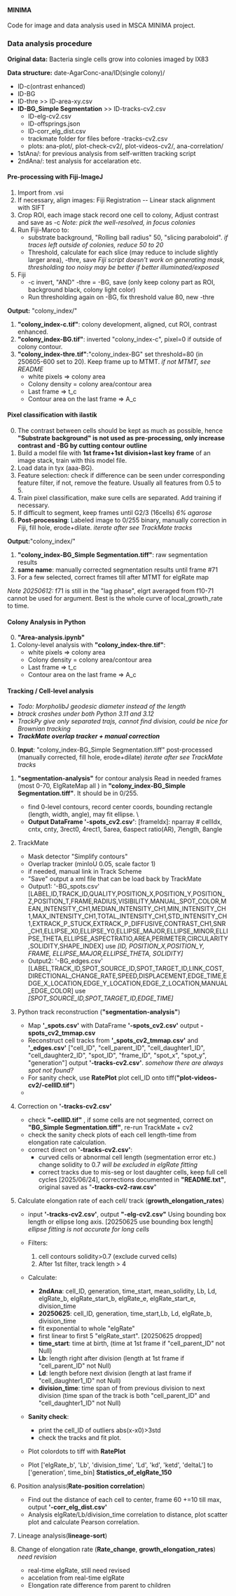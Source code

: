 #### MINIMA
Code for image and data analysis used in MSCA MINIMA project. 

### Data analysis procedure 
**Original data:** Bacteria single cells grow into colonies imaged by IX83

**Data structure:** date-AgarConc-ana/ID(single colony)/
* ID-c(ontrast enhanced)
* ID-BG
* ID-thre >> ID-area-xy.csv
* **ID-BG_Simple Segmentation** >> ID-tracks-cv2.csv 
  *  ID-elg-cv2.csv
  *  ID-offsprings.json
  *  ID-corr_elg_dist.csv
  *  trackmate folder for files before -tracks-cv2.csv
  *  plots: ana-plot/, plot-check-cv2/, plot-videos-cv2/, ana-correlation/
* 1stAna/: for previous analysis from self-written tracking script
* 2ndAna/: test analysis for accelaration etc.



#### Pre-processing with Fiji-ImageJ

1. Import from .vsi
2. If necessary, align images: Fiji Registration -- Linear stack alignment with SIFT
3. Crop ROI, each image stack record one cell to colony, Adjust contrast and save as -c 
_Note: pick the well-resolved, in focus colonies_ 
4. Run Fiji-Marco to: 
   * substrate background, "Rolling ball radius" 50, "slicing paraboloid". _if traces left outside of colonies, reduce 50 to 20_
   * Threshold, calculate for each slice (may reduce to include slightly larger area), -thre, save
_Fiji script doesn't work on generating mask, thresholding too noisy_
_may be better if better illuminated/exposed_
5. Fiji
   * -c invert, "AND" -thre = -BG, save (only keep colony part as ROI, background black, colony light color)
   * Run thresholding again on -BG, fix threshold value 80, new -thre

**Output:** "colony_index/"
1. **"colony_index-c.tif"**: colony development, aligned, cut ROI, contrast enhanced.
2. **"colony_index-BG.tif"**: inverted "colony_index-c", pixel=0 if outside of colony contour.
3. **"colony_index-thre.tif"**:"colony_index-BG" set threshold=80 (in 250605-600 set to 20). Keep frame up to MTMT. _if not MTMT, see README_
   * white pixels => colony area
   * Colony density = colony area/contour area
   * Last frame => t_c
   * Contour area on the last frame => A_c


#### Pixel classification with ilastik
0. The contrast between cells should be kept as much as possible, hence **"Substrate background" is not used as pre-processing, only increase contrast and -BG by cutting contour outline**
1. Build a model file with **1st frame+1st division+last key frame** of an image stack, train with this model file.
2. Load data in tyx (aaa-BG). 
3. Feature selection: check if difference can be seen under corresponding feature filter, if not, remove the feature. Usually all features from 0.5 to 5.
4. Train pixel classification, make sure cells are separated. Add training if necessary.
5. If difficult to segment, keep frames until G2/3 (16cells) _6% agarose_
5. **Post-processing**: Labeled image to 0/255 binary, manually correction in Fiji, fill hole, erode+dilate. _iterate after see TrackMate tracks_

**Output:**"colony_index/"
1. **"colony_index-BG_Simple Segmentation.tiff"**: raw segmentation results
2. **same name**: manually corrected segmentation results until frame #71
3. For a few selected, correct frames till after MTMT for elgRate map

_Note 20250612:_ f71 is still in the "lag phase", elgrt averaged from f10-71 cannot be used for argument. Best is the whole curve of local_growth_rate to time.


#### Colony Analysis in Python
0. **"Area-analysis.ipynb"**
1. Colony-level analysis with **"colony_index-thre.tif"**:
   * white pixels => colony area
   * Colony density = colony area/contour area
   * Last frame => t_c
   * Contour area on the last frame => A_c

#### Tracking / Cell-level analysis
* _Todo: MorpholibJ geodesic diameter instead of the length_
* _btrack crashes under both Python 3.11 and 3.12_
* _TrackPy give only separated trajs, cannot find division, could be nice for Brownian tracking_
* _**TrackMate overlap tracker + manual correction**_

0. **Input**: "colony_index-BG_Simple Segmentation.tiff" post-processed (manually corrected, fill hole, erode+dilate) _iterate after see TrackMate tracks_
1. **"segmentation-analysis"** for contour analysis
Read in needed frames (most 0-70, ElgRateMap all ) in **"colony_index-BG_Simple Segmentation.tiff"**. It should be in 0/255.
   * find 0-level contours, record center coords, bounding rectangle (length, width, angle), may fit ellipse. \
   * **Output DataFrame '-spots_cv2.csv'**: [frameIdx]: nparray # cellIdx, cntx, cnty, 3rect0, 4rect1, 5area, 6aspect ratio(AR), 7length, 8angle
2. TrackMate
   * Mask detector "Simplify contours"
   * Overlap tracker (minIoU 0.05, scale factor 1)
   * if needed, manual link in Track Scheme
   * "Save" output a xml file that can be load back by TrackMate
   * Output1: '-BG_spots.csv' [LABEL,ID,TRACK_ID,QUALITY,POSITION_X,POSITION_Y,POSITION_Z,POSITION_T,FRAME,RADIUS,VISIBILITY,MANUAL_SPOT_COLOR,MEAN_INTENSITY_CH1,MEDIAN_INTENSITY_CH1,MIN_INTENSITY_CH1,MAX_INTENSITY_CH1,TOTAL_INTENSITY_CH1,STD_INTENSITY_CH1,EXTRACK_P_STUCK,EXTRACK_P_DIFFUSIVE,CONTRAST_CH1,SNR_CH1,ELLIPSE_X0,ELLIPSE_Y0,ELLIPSE_MAJOR,ELLIPSE_MINOR,ELLIPSE_THETA,ELLIPSE_ASPECTRATIO,AREA,PERIMETER,CIRCULARITY,SOLIDITY,SHAPE_INDEX] use _[ID, POSITION_X,POSITION_Y, FRAME, ELLIPSE_MAJOR,ELLIPSE_THETA, SOLIDITY]_
   * Output2: '-BG_edges.csv' [LABEL,TRACK_ID,SPOT_SOURCE_ID,SPOT_TARGET_ID,LINK_COST,DIRECTIONAL_CHANGE_RATE,SPEED,DISPLACEMENT,EDGE_TIME,EDGE_X_LOCATION,EDGE_Y_LOCATION,EDGE_Z_LOCATION,MANUAL_EDGE_COLOR] use _[SPOT_SOURCE_ID,SPOT_TARGET_ID,EDGE_TIME]_

3. Python track reconstruction (**"segmentation-analysis"**)
   * Map **'_spots.csv'** with DataFrame **'-spots_cv2.csv'** output **-spots_cv2_tmmap.csv**
   * Reconstruct cell tracks from **'_spots_cv2_tmmap.csv'** and **'_edges.csv'**  ["cell_ID", "cell_parent_ID", "cell_daughter1_ID", "cell_daughter2_ID", "spot_ID", "frame_ID", "spot_x", "spot_y", "generation"] output **'-tracks-cv2.csv'**. _somehow there are always spot not found?_
   * For sanity check, use **RatePlot** plot cell_ID onto tiff(**"plot-videos-cv2/-cellID.tif"**) 
   * 
4. Correction on **'-tracks-cv2.csv'** 
   * check **"-cellID.tif"** , if some cells are not segmented, correct on **"BG_Simple Segmentation.tiff"**, re-run TrackMate + cv2
   * check the sanity check plots of each cell length-time from elongation rate calculation.
   * correct direct on **'-tracks-cv2.csv'**:
     * curved cells or abnormal cell length (segmentation error etc.) change solidity to 0.7 _will be excluded in elgRate fitting_ 
     * correct tracks due to mis-seg or lost daughter cells, keep full cell cycles [2025/06/24], corrections documented in **"README.txt"**, original saved as "**-tracks-cv2-raw.csv**"
 
5. Calculate elongation rate of each cell/ track (**growth_elongation_rates**)
   * input **'-tracks-cv2.csv'**, output **"-elg-cv2.csv"** Using bounding box length or ellipse long axis. [20250625 use bounding box length] _ellipse fitting is not accurate for long cells_
   * Filters:
     1. cell contours solidity>0.7 (exclude curved cells)
     2. After 1st filter, track length > 4

   * Calculate: 
     * **2ndAna**: cell_ID, generation, time_start, mean_solidity, Lb, Ld, elgRate_b, elgRate_start_b, elgRate_e, elgRate_start_e, division_time 
     * **20250625**: cell_ID, generation, time_start,Lb, Ld, elgRate_b, division_time
     * fit exponential to whole "elgRate"
     * first linear to first 5 "elgRate_start". [20250625 dropped]
     * **time_start**: time at birth, (time at 1st frame if "cell_parent_ID" not Null)
     * **Lb**: length right after division (length at 1st frame if "cell_parent_ID" not Null)
     * **Ld**: length before next division (length at last frame if "cell_daughter1_ID" not Null)
     * **division_time**: time span of from previous division to next division (time span of the track is both "cell_parent_ID" and "cell_daughter1_ID" not Null)
   * **Sanity check**:
     * print the cell_ID of outliers abs(x-x0)>3std
     * check the tracks and fit plot.
   * Plot colordots to tiff with **RatePlot**
   * Plot ['elgRate_b', 'Lb', 'division_time', 'Ld', 'kd', 'ketd', 'deltaL'] to ['generation', time_bin] **Statistics_of_elgRate_150**
 
6. Position analysis(**Rate-position correlation**)
   * Find out the distance of each cell to center, frame 60 +=10 till max, output **'-corr_elg_dist.csv'**
   * Analysis elgRate/Lb/division_time correlation to distance, plot scatter plot and calculate Pearson correlation.
 
7. Lineage analysis(**lineage-sort**)


8. Change of elongation rate (**Rate_change**, **growth_elongation_rates**) _need revision_
   * real-time elgRate, still need revised
   * accelation from real-time elgRate
   * Elongation rate difference from parent to children 

